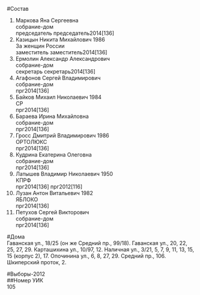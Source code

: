 #Состав  
1. Маркова Яна Сергеевна  
    собрание-дом  
    председатель председатель2014[136]  
2. Казицын Никита Михайлович 1986  
    За женщин России  
    заместитель заместитель2014[136]  
3. Ермолин Александр Александрович  
    собрание-дом  
    секретарь секретарь2014[136]  
4. Агафонов Сергей Владимирович  
    собрание-дом  
    прг2014[136]  
5. Байков Михаил Николаевич 1984  
    СР  
    прг2014[136]  
6. Бараева Ирина Михайловна  
    собрание-дом  
    прг2014[136]  
7. Гросс Дмитрий Владимирович 1986  
    ОРТОЛЮКС  
    прг2014[136]  
8. Кудрина Екатерина Олеговна  
    собрание-дом  
    прг2014[136]  
9. Латышев Владимир Николаевич 1950  
    КПРФ  
    прг2014[136] прг2012[116]  
10. Лузан Антон Витальевич 1982  
    ЯБЛОКО  
    прг2014[136]  
11. Петухов Сергей Викторович  
    собрание-дом  
    прг2014[136]  
  
#Дома  
Гаванская ул.,   18/25 (он же Средний пр.,   99/18). Гаванская ул.,     20, 22, 25, 27, 29. Карташихина ул.,     10/97, 12. Наличная ул.,     3/21, 5, 7, 9, 11, 13, 15, 15 (корпус 2), 17. Опочинина ул.,     6, 8, 27, 29. Средний пр.,   106. Шкиперский проток,   2.  
  
#Выборы-2012  
##Номер УИК  
105  
